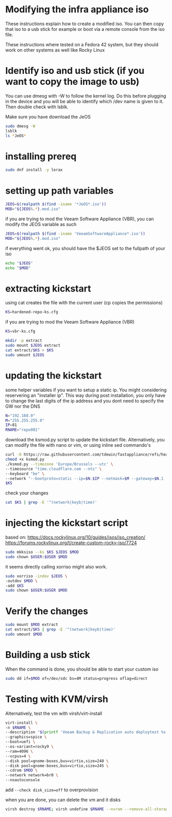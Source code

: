 # Modifying the infra appliance iso

These instructions explain how to create a modified iso. You can then copy that iso to a usb stick for example or boot via a remote console from the iso file.

These instructions where tested on a Fedora 42 system, but they should work on other systems as well like Rocky Linux

# Identify iso and usb stick (if you want to copy the image to usb)
You can use dmesg with -W to follow the kernel log. Do this before plugging in the device and you will be able to identify which /dev name is given to it. Then double check with lsblk.

Make sure you have download the JeOS
```bash
sudo dmesg -W
lsblk
ls *JeOS*
```

# installing prereq
```bash
sudo dnf install -y lorax
```


# setting up path variables
```bash
JEOS=$(realpath $(find -iname '*JeOS*.iso'))
MOD="${JEOS%.*}.mod.iso"
```

if you are trying to mod the Veeam Software Appliance (VBR), you can modify the JEOS variable as such
```bash
JEOS=$(realpath $(find -iname 'VeeamSoftwareAppliance*.iso'))
MOD="${JEOS%.*}.mod.iso"
```

if everything went ok, you should have the $JEOS set to the fullpath of your iso
```bash
echo "$JEOS"
echo "$MOD"
```


# extracting kickstart
using cat creates the file with the current user (cp copies the permissions)

```bash
KS=hardened-repo-ks.cfg
```

if you are trying to mod the Veeam Software Appliance (VBR)
```bash
KS=vbr-ks.cfg
```


```bash
mkdir -p extract
sudo mount $JEOS extract
cat extract/$KS > $KS
sudo umount $JEOS
```



# updating the kickstart

some helper variables if you want to setup a static ip. You might considering reservering an "installer ip". This way during post installation, you only have to change the last digits of the ip address and you dont need to specify the GW nor the DNS
```bash
N="192.168.0"
M="255.255.255.0"
IP=81
RNAME="repo001"
```

download the ksmod.py script to update the kickstart file. Alternatively, you can modify the file with nano or vim, or using inline sed commando's
```bash
curl -O https://raw.githubusercontent.com/tdewin/fastappliance/refs/heads/main/ksmod.py
chmod +x ksmod.py
./ksmod.py --timezone 'Europe/Brussels --utc' \
--timesource "time.cloudflare.com --nts" \
--keyboard "be" \
--network "--bootproto=static --ip=$N.$IP --netmask=$M --gateway=$N.1 --nameserver=$N.1 --hostname=$RNAME" \
$KS
```

check your changes
```bash
cat $KS | grep -E '^(network|keyb|time)'
```


# injecting the kickstart script
based on:
https://docs.rockylinux.org/10/guides/isos/iso_creation/
https://forums.rockylinux.org/t/create-custom-rocky-iso/7724

```bash
sudo mkksiso --ks $KS $JEOS $MOD
sudo chown $USER:$USER $MOD
```

it seems directly calling xorriso might also work.
```bash
sudo xorriso -indev $JEOS \
-outdev $MOD \
-add $KS
sudo chown $USER:$USER $MOD
```

# Verify the changes
```bash
sudo mount $MOD extract
cat extract/$KS | grep -E '^(network|keyb|time)'
sudo umount $MOD
```

# Building a usb stick
When the command is done, you should be able to start your custom iso
```bash
sudo dd if=$MOD of=/dev/sdc bs=4M status=progress oflag=direct
```

# Testing with KVM/virsh
Alternatively, test the vm with virsh/virt-install

```bash
virt-install \
-n $RNAME \
--description "$(printf 'Veeam Backup & Replication auto deploytest %s' $RNAME)" \
--graphics=spice \
--boot=uefi \
--os-variant=rocky9 \
--ram=4096 \
--vcpus=4 \
--disk pool=gnome-boxes,bus=virtio,size=240 \
--disk pool=gnome-boxes,bus=virtio,size=245 \
--cdrom $MOD \
--network network=br0 \
--noautoconsole
```

add `--check disk_size=off` to overprovision

when you are done, you can delete the vm and it disks
```bash
virsh destroy $RNAME; virsh undefine $RNAME --nvram --remove-all-storage
```
